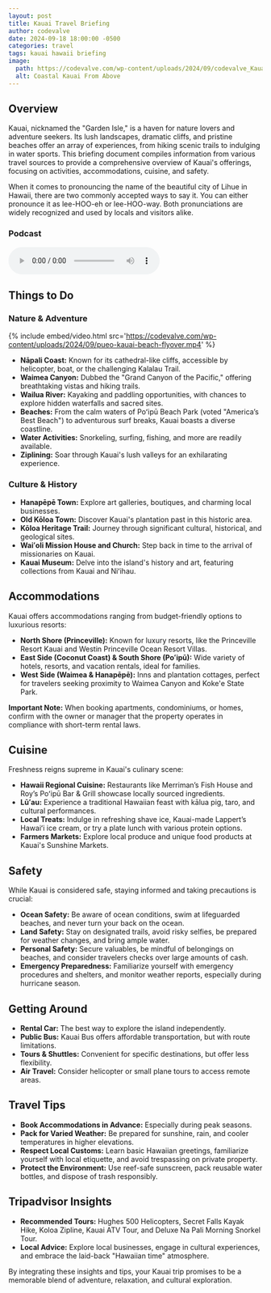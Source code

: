 ```yaml
---
layout: post
title: Kauai Travel Briefing
author: codevalve
date: 2024-09-18 18:00:00 -0500
categories: travel
tags: kauai hawaii briefing
image:
  path: https://codevalve.com/wp-content/uploads/2024/09/codevalve_Kauai_Hawaii_coastal_shot_from_above_beautiful_phot_3ebbd561-8091-4574-a5c3-f7299532ef97_3.png
  alt: Coastal Kauai From Above
---
```


## Overview

Kauai, nicknamed the "Garden Isle," is a haven for nature lovers and adventure seekers. Its lush landscapes, dramatic cliffs, and pristine beaches offer an array of experiences, from hiking scenic trails to indulging in water sports. This briefing document compiles information from various travel sources to provide a comprehensive overview of Kauai's offerings, focusing on activities, accommodations, cuisine, and safety.

When it comes to pronouncing the name of the beautiful city of Lihue in Hawaii, there are two commonly accepted ways to say it. You can either pronounce it as lee-HOO-eh or lee-HOO-way. Both pronunciations are widely recognized and used by locals and visitors alike.

### Podcast

<audio ref='podcast' src="https://codevalve.com/wp-content/uploads/2024/09/CodeValve-Podcast-Kauai-Travel-Briefing.mp3" controls></audio>

## Things to Do

### Nature & Adventure

{% include embed/video.html src='https://codevalve.com/wp-content/uploads/2024/09/pueo-kauai-beach-flyover.mp4' %}


* **Nāpali Coast:** Known for its cathedral-like cliffs, accessible by helicopter, boat, or the challenging Kalalau Trail.
* **Waimea Canyon:** Dubbed the "Grand Canyon of the Pacific," offering breathtaking vistas and hiking trails.
* **Wailua River:** Kayaking and paddling opportunities, with chances to explore hidden waterfalls and sacred sites.
* **Beaches:** From the calm waters of Poʻipū Beach Park (voted "America’s Best Beach") to adventurous surf breaks, Kauai boasts a diverse coastline.
* **Water Activities:** Snorkeling, surfing, fishing, and more are readily available.
* **Ziplining:** Soar through Kauai's lush valleys for an exhilarating experience.

### Culture & History

* **Hanapēpē Town:** Explore art galleries, boutiques, and charming local businesses.
* **Old Kōloa Town:** Discover Kauai's plantation past in this historic area.
* **Kōloa Heritage Trail:** Journey through significant cultural, historical, and geological sites.
* **Waiʻoli Mission House and Church:** Step back in time to the arrival of missionaries on Kauai.
* **Kauai Museum:** Delve into the island's history and art, featuring collections from Kauai and Niʻihau.

## Accommodations

Kauai offers accommodations ranging from budget-friendly options to luxurious resorts:

* **North Shore (Princeville):** Known for luxury resorts, like the Princeville Resort Kauai and Westin Princeville Ocean Resort Villas.
* **East Side (Coconut Coast) & South Shore (Poʻipū):** Wide variety of hotels, resorts, and vacation rentals, ideal for families.
* **West Side (Waimea & Hanapēpē):** Inns and plantation cottages, perfect for travelers seeking proximity to Waimea Canyon and Koke'e State Park.

**Important Note:** When booking apartments, condominiums, or homes, confirm with the owner or manager that the property operates in compliance with short-term rental laws.

## Cuisine

Freshness reigns supreme in Kauai's culinary scene:

* **Hawaii Regional Cuisine:** Restaurants like Merriman’s Fish House and Roy’s Poʻipū Bar & Grill showcase locally sourced ingredients.
* **Lūʻau:** Experience a traditional Hawaiian feast with kālua pig, taro, and cultural performances.
* **Local Treats:** Indulge in refreshing shave ice, Kauai-made Lappert’s Hawaiʻi ice cream, or try a plate lunch with various protein options.
* **Farmers Markets:** Explore local produce and unique food products at Kauai's Sunshine Markets.

## Safety

While Kauai is considered safe, staying informed and taking precautions is crucial:

* **Ocean Safety:** Be aware of ocean conditions, swim at lifeguarded beaches, and never turn your back on the ocean.
* **Land Safety:** Stay on designated trails, avoid risky selfies, be prepared for weather changes, and bring ample water.
* **Personal Safety:** Secure valuables, be mindful of belongings on beaches, and consider travelers checks over large amounts of cash.
* **Emergency Preparedness:** Familiarize yourself with emergency procedures and shelters, and monitor weather reports, especially during hurricane season.

## Getting Around

* **Rental Car:** The best way to explore the island independently.
* **Public Bus:** Kauai Bus offers affordable transportation, but with route limitations.
* **Tours & Shuttles:** Convenient for specific destinations, but offer less flexibility.
* **Air Travel:** Consider helicopter or small plane tours to access remote areas.

## Travel Tips

* **Book Accommodations in Advance:** Especially during peak seasons.
* **Pack for Varied Weather:** Be prepared for sunshine, rain, and cooler temperatures in higher elevations.
* **Respect Local Customs:** Learn basic Hawaiian greetings, familiarize yourself with local etiquette, and avoid trespassing on private property.
* **Protect the Environment:** Use reef-safe sunscreen, pack reusable water bottles, and dispose of trash responsibly.

## Tripadvisor Insights

* **Recommended Tours:** Hughes 500 Helicopters, Secret Falls Kayak Hike, Koloa Zipline, Kauai ATV Tour, and Deluxe Na Pali Morning Snorkel Tour.
* **Local Advice:** Explore local businesses, engage in cultural experiences, and embrace the laid-back "Hawaiian time" atmosphere.

By integrating these insights and tips, your Kauai trip promises to be a memorable blend of adventure, relaxation, and cultural exploration.